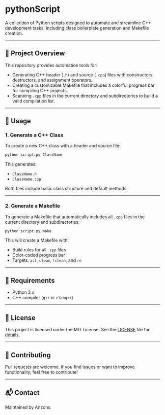 # pythonScript

A collection of Python scripts designed to automate and streamline C++ development tasks, including class boilerplate generation and Makefile creation.

---

## 📁 Project Overview

This repository provides automation tools for:

- Generating C++ header (`.h`) and source (`.cpp`) files with constructors, destructors, and assignment operators.
- Creating a customizable Makefile that includes a colorful progress bar for compiling C++ projects.
- Scanning `.cpp` files in the current directory and subdirectories to build a valid compilation list.

---

## 🚀 Usage

### 1. Generate a C++ Class

To create a new C++ class with a header and source file:

```bash
python script.py ClassName
```

This generates:

- `ClassName.h`
- `ClassName.cpp`

Both files include basic class structure and default methods.

---

### 2. Generate a Makefile

To generate a Makefile that automatically includes all `.cpp` files in the current directory and subdirectories:

```bash
python script.py make
```

This will create a Makefile with:

- Build rules for all `.cpp` files
- Color-coded progress bar
- Targets: `all`, `clean`, `fclean`, and `re`

---

## 🧰 Requirements

- Python 3.x
- C++ compiler (`g++` or `clang++`)

---

## 📄 License

This project is licensed under the MIT License. See the [LICENSE](LICENSE) file for details.

---

## 🤝 Contributing

Pull requests are welcome. If you find issues or want to improve functionality, feel free to contribute!

---

## 📬 Contact
Maintained by Anzohs.

